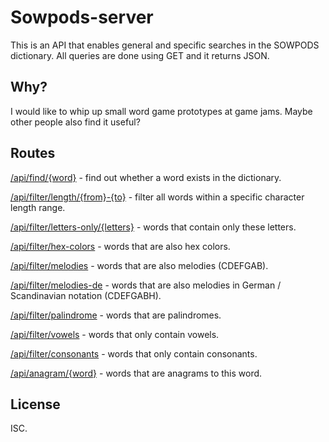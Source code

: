# Sowpods-server

This is an API that enables general and specific searches in the SOWPODS dictionary.
All queries are done using GET and it returns JSON.

## Why?

I would like to whip up small word game prototypes at game jams. Maybe other people also find it useful?

## Routes

[/api/find/{word}](https://sowpods.net/api/find/hello) - find out whether a word exists in the dictionary.

[/api/filter/length/{from}-{to}](https://sowpods.net/api/filter/length/2-3) - filter all words within a specific character length range.

[/api/filter/letters-only/{letters}](https://sowpods.net/api/filter/letters-only/abcde) - words that contain only these letters.

[/api/filter/hex-colors](https://sowpods.net/api/filter/hex-colors) - words that are also hex colors.

[/api/filter/melodies](https://sowpods.net/api/filter/melodies) - words that are also melodies (CDEFGAB).

[/api/filter/melodies-de](https://sowpods.net/api/filter/melodies-de) - words that are also melodies in German / Scandinavian notation (CDEFGABH).

[/api/filter/palindrome](https://sowpods.net/api/filter/palindrome) - words that are palindromes.

[/api/filter/vowels](https://sowpods.net/api/filter/vowels) - words that only contain vowels.

[/api/filter/consonants](https://sowpods.net/api/filter/consonants) - words that only contain consonants.

[/api/anagram/{word}](https://sowpods.net/api/anagram/pears) - words that are anagrams to this word.


## License

ISC.
